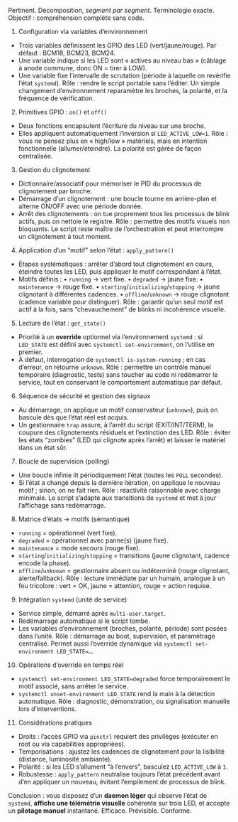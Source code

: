 Pertinent. Décomposition, *segment par segment*. Terminologie exacte. Objectif : compréhension complète sans code.

1. Configuration via variables d’environnement

* Trois variables définissent les GPIO des LED (vert/jaune/rouge). Par défaut : BCM18, BCM23, BCM24.
* Une variable indique si les LED sont « actives au niveau bas » (câblage à anode commune, donc ON = tirer à LOW).
* Une variable fixe l’intervalle de scrutation (période à laquelle on revérifie l’état `systemd`).
  Rôle : rendre le script portable sans l’éditer. Un simple changement d’environnement reparamètre les broches, la polarité, et la fréquence de vérification.

2. Primitives GPIO : `on()` et `off()`

* Deux fonctions encapsulent l’écriture du niveau sur une broche.
* Elles appliquent automatiquement l’inversion si `LED_ACTIVE_LOW=1`.
  Rôle : vous ne pensez plus en « high/low » matériels, mais en intention fonctionnelle (allumer/éteindre). La polarité est gérée de façon centralisée.

3. Gestion du clignotement

* Dictionnaire/associatif pour mémoriser le PID du processus de clignotement par broche.
* Démarrage d’un clignotement : une boucle tourne en arrière-plan et alterne ON/OFF avec une période donnée.
* Arrêt des clignotements : on tue proprement tous les processus de blink actifs, puis on nettoie le registre.
  Rôle : permettre des motifs visuels non bloquants. Le script reste maître de l’orchestration et peut interrompre un clignotement à tout moment.

4. Application d’un “motif” selon l’état : `apply_pattern()`

* Étapes systématiques : arrêter d’abord tout clignotement en cours, éteindre toutes les LED, puis appliquer le motif correspondant à l’état.
* Motifs définis :
  • `running` → vert fixe.
  • `degraded` → jaune fixe.
  • `maintenance` → rouge fixe.
  • `starting`/`initializing`/`stopping` → jaune clignotant à différentes cadences.
  • `offline`/`unknown` → rouge clignotant (cadence variable pour distinguer).
  Rôle : garantir qu’un seul motif est actif à la fois, sans “chevauchement” de blinks ni incohérence visuelle.

5. Lecture de l’état : `get_state()`

* Priorité à un **override** optionnel via l’environnement `systemd` : si `LED_STATE` est défini avec `systemctl set-environment`, on l’utilise en premier.
* À défaut, interrogation de `systemctl is-system-running` ; en cas d’erreur, on retourne `unknown`.
  Rôle : permettre un contrôle manuel temporaire (diagnostic, tests) sans toucher au code ni redémarrer le service, tout en conservant le comportement automatique par défaut.

6. Séquence de sécurité et gestion des signaux

* Au démarrage, on applique un motif conservateur (`unknown`), puis on bascule dès que l’état réel est acquis.
* Un gestionnaire `trap` assure, à l’arrêt du script (EXIT/INT/TERM), la coupure des clignotements résiduels et l’extinction des LED.
  Rôle : éviter les états “zombies” (LED qui clignote après l’arrêt) et laisser le matériel dans un état sûr.

7. Boucle de supervision (polling)

* Une boucle infinie lit périodiquement l’état (toutes les `POLL` secondes).
* Si l’état a changé depuis la dernière itération, on applique le nouveau motif ; sinon, on ne fait rien.
  Rôle : réactivité raisonnable avec charge minimale. Le script s’adapte aux transitions de `systemd` et met à jour l’affichage sans redémarrage.

8. Matrice d’états → motifs (sémantique)

* `running` = opérationnel (vert fixe).
* `degraded` = opérationnel avec panne(s) (jaune fixe).
* `maintenance` = mode secours (rouge fixe).
* `starting`/`initializing`/`stopping` = transitions (jaune clignotant, cadence encode la phase).
* `offline`/`unknown` = gestionnaire absent ou indéterminé (rouge clignotant, alerte/fallback).
  Rôle : lecture immédiate par un humain, analogue à un feu tricolore : vert = OK, jaune = attention, rouge = action requise.

9. Intégration `systemd` (unité de service)

* Service simple, démarré après `multi-user.target`.
* Redémarrage automatique si le script tombe.
* Les variables d’environnement (broches, polarité, période) sont posées dans l’unité.
  Rôle : démarrage au boot, supervision, et paramétrage centralisé. Permet aussi l’override dynamique via `systemctl set-environment LED_STATE=…`.

10. Opérations d’override en temps réel

* `systemctl set-environment LED_STATE=degraded` force temporairement le motif associé, sans arrêter le service.
* `systemctl unset-environment LED_STATE` rend la main à la détection automatique.
  Rôle : diagnostic, démonstration, ou signalisation manuelle lors d’interventions.

11. Considérations pratiques

* Droits : l’accès GPIO via `pinctrl` requiert des privilèges (exécuter en root ou via capabilities appropriées).
* Temporisations : ajustez les cadences de clignotement pour la lisibilité (distance, luminosité ambiante).
* Polarité : si les LED s’allument “à l’envers”, basculez `LED_ACTIVE_LOW` à `1`.
* Robustesse : `apply_pattern` neutralise toujours l’état précédent avant d’en appliquer un nouveau, évitant l’empilement de processus de blink.

Conclusion : vous disposez d’un **daemon léger** qui observe l’état de `systemd`, **affiche une télémétrie visuelle** cohérente sur trois LED, et accepte un **pilotage manuel** instantané. Efficace. Prévisible. Conforme.
